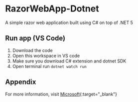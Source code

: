 # RazorWebApp-Dotnet
A simple razor web application built using C# on top of .NET 5

## Run app (VS Code)
1. Download the code
2. Open this workspace in VS code
3. Make sure you download C# extension and dotnet SDK
4. Open terminal run `dotnet watch run`

## Appendix
For more information, visit [Microsoft](https://docs.microsoft.com/en-us/aspnet/core/getting-started/?view=aspnetcore-5.0&tabs=windows){:target="_blank"}
